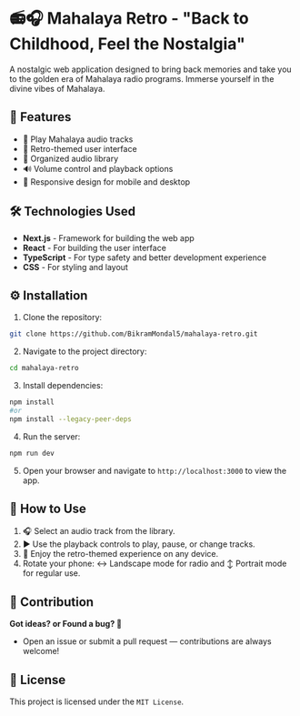 # 📻🎧 Mahalaya Retro - "Back to Childhood, Feel the Nostalgia"

A nostalgic web application designed to bring back memories and take you to the golden era of Mahalaya radio programs. Immerse yourself in the divine vibes of Mahalaya.

## 🌟 Features
* 🎵 Play Mahalaya audio tracks
* 📜 Retro-themed user interface
* 📂 Organized audio library
* 🔊 Volume control and playback options
* 📱 Responsive design for mobile and desktop

## 🛠️ Technologies Used
* **Next.js** - Framework for building the web app
* **React** - For building the user interface
* **TypeScript** - For type safety and better development experience
* **CSS** - For styling and layout

## ⚙️ Installation

1. Clone the repository:
```bash
git clone https://github.com/BikramMondal5/mahalaya-retro.git
```

2. Navigate to the project directory:
```bash
cd mahalaya-retro
```

3. Install dependencies:
```bash
npm install
#or
npm install --legacy-peer-deps
```

4. Run the server:
```bash
npm run dev
```

5. Open your browser and navigate to `http://localhost:3000` to view the app.

## 🚀 How to Use

1. 🎧 Select an audio track from the library.
2. ▶️ Use the playback controls to play, pause, or change tracks.
3. 📱 Enjoy the retro-themed experience on any device.
4.  Rotate your phone: ↔️ Landscape mode for radio and ↕️ Portrait mode for regular use.

## 🤝 Contribution

**Got ideas? or Found a bug? 🐞**
- Open an issue or submit a pull request — contributions are always welcome!

## 📜 License

This project is licensed under the `MIT License`.
